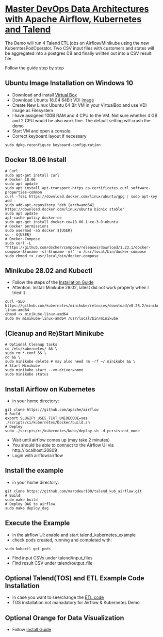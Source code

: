 
# [Master DevOps Data Architectures with Apache Airflow, Kubernetes and Talend](https://medium.com/@fklemm100/master-devops-data-architecture-with-apache-airflow-kubernetes-and-talend-60368e63e14f)
The Demo will run 4 Talend ETL jobs on Airflow/Minikube using the new KuberntesPodOperator. Two CSV input files with customers and states will be aggregated into a postgres DB and finally written out into a CSV result file.

Follow the guide step by step
## Ubuntu Image Installation on Windows 10
* Download and install [Virtual Box](https://www.virtualbox.org/)
* Download Ubuntu 18.04 64Bit VDI [Image](https://www.osboxes.org/)
* Create New Linux Ubuntu 64 Bit VM in your VirtualBox and use VDI Image as Filesystem
* I have assigned 10GB RAM and 4 CPU to the VM. Not sure whether 4 GB and 2 CPU would be also work fine. The default setting will crash the demo
* Start VM and open a console
* Correct keyboard layout if necessary
```shell
sudo dpkg-reconfigure keyboard-configuration
```

## Docker 18.06 Install
```shell
# Curl
sudo apt-get install curl
# Docker 18.06
sudo apt update
sudo apt install apt-transport-https ca-certificates curl software-properties-common
curl -fsSL https://download.docker.com/linux/ubuntu/gpg | sudo apt-key add -
sudo add-apt-repository "deb [arch=amd64] https://download.docker.com/linux/ubuntu bionic stable"
sudo apt update
apt-cache policy docker-ce
sudo apt-get install docker-ce=18.06.1~ce~3-0~ubuntu
# Docker permissions
sudo usermod -aG docker ${USER}
su - ${USER}
# Docker-Compose
sudo curl -L "https://github.com/docker/compose/releases/download/1.23.1/docker-compose-$(uname -s)-$(uname -m)" -o /usr/local/bin/docker-compose
sudo chmod +x /usr/local/bin/docker-compose
```

## Minikube 28.02 and Kubectl
* Follow the steps of the [Installation Guide](https://computingforgeeks.com/how-to-install-minikube-on-ubuntu-18-04/)
* Attention: Install Minikube 28.02, latest did not work properly when I tried it
```shell
curl -SLO https://github.com/kubernetes/minikube/releases/download/v0.28.2/minikube-linux-amd64
chmod +x minikube-linux-amd64
sudo mv minikube-linux-amd64 /usr/local/bin/minikube
```

## (Cleanup and Re)Start Minikube
```shell
# Optional Cleanup tasks
cd /etc/kubernetes/ && \
sudo rm *.conf && \
cd && \
sudo minikube delete # may also need rm -rf ~/.minikube && \
# Start Minikube
sudo minikube start --vm-driver=none
sudo minikube status
```

## Install Airflow on Kubernetes
* in your home directory:
```shell
git clone https://github.com/apache/airflow
# Build
export SLUGIFY_USES_TEXT_UNIDECODE=yes
./scripts/ci/kubernetes/Docker/build.sh
# Deploy
sudo ./scripts/ci/kubernetes/kube/deploy.sh -d persistent_mode
```
* Wait until airflow comes up (may take 2 minutes)
* You should be able to connect to the Airflow UI via http://localhost:30809 
* Login with airflow/airflow

## Install the example
* in your home directory:
```shell
git clone https://github.com/marodeur100/talend_kub_airflow.git
# Build
sudo make build
# Deploy DAG to airflow
sudo make deploy_dag
```

## Execute the Example
* in the airflow UI: enable and start talend_kubernetes_example
* check pods created, running and completed with:
```shell
sudo kubectl get pods
```
* Find input CSVs under talend/input_files
* Find result CSV under talend/output_file

## Optional Talend(TOS) and ETL Example Code Installation
* In case you want to see/change the [ETL code](https://github.com/marodeur100/talend_customer_example)
* TOS installation not manadatory for Airflow & Kubernetes Demo

## Optional Orange for Data Visualization
* Follow [Install Guide](https://github.com/biolab/orange3/wiki/Installation-on-Ubuntu-16.04-LTS)

